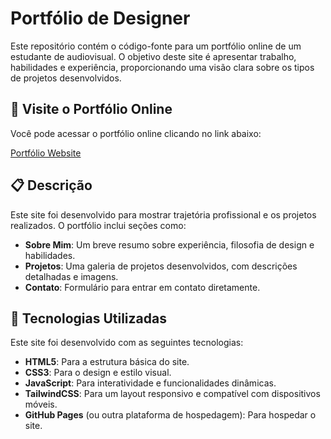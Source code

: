 # Portfólio de Designer

Este repositório contém o código-fonte para um portfólio online de um estudante de audiovisual. O objetivo deste site é apresentar trabalho, habilidades e experiência, proporcionando uma visão clara sobre os tipos de projetos desenvolvidos.

## 🚀 Visite o Portfólio Online

Você pode acessar o portfólio online clicando no link abaixo:

[Portfólio Website](https://allangabriel.com)

## 📋 Descrição

Este site foi desenvolvido para mostrar trajetória profissional e os projetos realizados. O portfólio inclui seções como:

- **Sobre Mim**: Um breve resumo sobre experiência, filosofia de design e habilidades.
- **Projetos**: Uma galeria de projetos desenvolvidos, com descrições detalhadas e imagens.
- **Contato**: Formulário para entrar em contato diretamente.

## 🔧 Tecnologias Utilizadas

Este site foi desenvolvido com as seguintes tecnologias:

- **HTML5**: Para a estrutura básica do site.
- **CSS3**: Para o design e estilo visual.
- **JavaScript**: Para interatividade e funcionalidades dinâmicas.
- **TailwindCSS**: Para um layout responsivo e compatível com dispositivos móveis.
- **GitHub Pages** (ou outra plataforma de hospedagem): Para hospedar o site.

